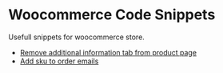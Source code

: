 # Woocommerce Code Snippets
Usefull snippets for woocommerce store.

* [Remove additional information tab from product page](https://github.com/plxrisa/woocommerce-code-snippets/blob/master/woocommerce-remove-additional-information-tab-from-product-page)
* [Add sku to order emails](https://github.com/plxrisa/woocommerce-code-snippets/blob/master/woocommerce-add-sku-to-order-emails)
